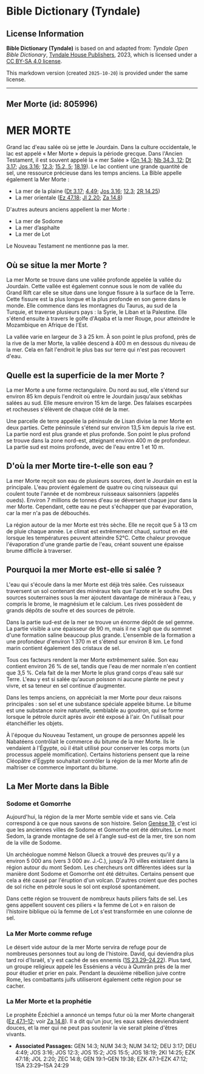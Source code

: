 # Bible Dictionary (Tyndale)

## License Information

**Bible Dictionary (Tyndale)** is based on and adapted from: _Tyndale Open Bible Dictionary_, [Tyndale House Publishers](https://tyndaleopenresources.com/), 2023, which is licensed under a [CC BY-SA 4.0 license](https://creativecommons.org/licenses/by-sa/4.0/legalcode.en).

This markdown version (created `2025-10-20`) is provided under the same license.



--------------------------------

## Mer Morte (id: 805996)

MER MORTE
=========

Grand lac d'eau salée où se jette le Jourdain. Dans la culture occidentale, le lac est appelé « Mer Morte » depuis la période grecque. Dans l'Ancien Testament, il est souvent appelé la « mer Salée » ([Gn 14\.3](https://ref.ly/Gen14:3); [Nb 34\.3, 12](https://ref.ly/Num34:3,Num34:12); [Dt 3\.17](https://ref.ly/Deut3:17); [Jos 3\.16](https://ref.ly/Josh3:16); [12\.3](https://ref.ly/Josh12:3); [15\.2, 5](https://ref.ly/Josh15:2,Josh15:5); [18\.19](https://ref.ly/Josh18:19)). Le lac contient une grande quantité de sel, une ressource précieuse dans les temps anciens. La Bible appelle également la Mer Morte :

* La mer de la plaine ([Dt 3\.17](https://ref.ly/Deut3:17); [4\.49](https://ref.ly/Deut4:49); [Jos 3\.16](https://ref.ly/Josh3:16); [12\.3](https://ref.ly/Josh12:3); [2R 14\.25](https://ref.ly/2Kgs14:25))
* La mer orientale ([Ez 47\.18](https://ref.ly/Ezek47:18); [Jl 2\.20](https://ref.ly/Joel2:20); [Za 14\.8](https://ref.ly/Zech14:8))

D'autres auteurs anciens appellent la mer Morte :

* La mer de Sodome
* La mer d’asphalte
* La mer de Lot

Le Nouveau Testament ne mentionne pas la mer.

Où se situe la mer Morte ?
--------------------------

La mer Morte se trouve dans une vallée profonde appelée la vallée du Jourdain. Cette vallée est également connue sous le nom de vallée du Grand Rift car elle se situe dans une longue fissure à la surface de la Terre. Cette fissure est la plus longue et la plus profonde en son genre dans le monde. Elle commence dans les montagnes du Taurus, au sud de la Turquie, et traverse plusieurs pays : la Syrie, le Liban et la Palestine. Elle s'étend ensuite à travers le golfe d'Aqaba et la mer Rouge, pour atteindre le Mozambique en Afrique de l'Est.

La vallée varie en largeur de 3 à 25 km. À son point le plus profond, près de la rive de la mer Morte, la vallée descend à 400 m en dessous du niveau de la mer. Cela en fait l'endroit le plus bas sur terre qui n'est pas recouvert d'eau.

Quelle est la superficie de la mer Morte ?
------------------------------------------

La mer Morte a une forme rectangulaire. Du nord au sud, elle s'étend sur environ 85 km depuis l'endroit où entre le Jourdain jusqu'aux sebkhas salées au sud. Elle mesure environ 15 km de large. Des falaises escarpées et rocheuses s'élèvent de chaque côté de la mer.

Une parcelle de terre appelée la péninsule de Lisan divise la mer Morte en deux parties. Cette péninsule s'étend sur environ 13,5 km depuis la rive est. La partie nord est plus grande et plus profonde. Son point le plus profond se trouve dans la zone nord\-est, atteignant environ 400 m de profondeur. La partie sud est moins profonde, avec de l'eau entre 1 et 10 m.

D'où la mer Morte tire\-t\-elle son eau ?
-----------------------------------------

La mer Morte reçoit son eau de plusieurs sources, dont le Jourdain en est la principale. L'eau provient également de quatre ou cinq ruisseaux qui coulent toute l'année et de nombreux ruisseaux saisonniers (appelés oueds). Environ 7 millions de tonnes d'eau se déversent chaque jour dans la mer Morte. Cependant, cette eau ne peut s'échapper que par évaporation, car la mer n'a pas de débouchés.

La région autour de la mer Morte est très sèche. Elle ne reçoit que 5 à 13 cm de pluie chaque année. Le climat est extrêmement chaud, surtout en été lorsque les températures peuvent atteindre 52°C. Cette chaleur provoque l'évaporation d'une grande partie de l'eau, créant souvent une épaisse brume difficile à traverser.

Pourquoi la mer Morte est\-elle si salée ?
------------------------------------------

L'eau qui s'écoule dans la mer Morte est déjà très salée. Ces ruisseaux traversent un sol contenant des minéraux tels que l'azote et le soufre. Des sources souterraines sous la mer ajoutent davantage de minéraux à l'eau, y compris le brome, le magnésium et le calcium. Les rives possèdent de grands dépôts de soufre et des sources de pétrole.

Dans la partie sud\-est de la mer se trouve un énorme dépôt de sel gemme. La partie visible a une épaisseur de 90 m, mais il ne s'agit que du sommet d'une formation saline beaucoup plus grande. L'ensemble de la formation a une profondeur d'environ 1 370 m et s'étend sur environ 8 km. Le fond marin contient également des cristaux de sel.

Tous ces facteurs rendent la mer Morte extrêmement salée. Son eau contient environ 26 % de sel, tandis que l'eau de mer normale n'en contient que 3,5 %. Cela fait de la mer Morte le plus grand corps d'eau salé sur Terre. L'eau y est si salée qu'aucun poisson ni aucune plante ne peut y vivre, et sa teneur en sel continue d'augmenter.

Dans les temps anciens, on appréciait la mer Morte pour deux raisons principales : son sel et une substance spéciale appelée bitume. Le bitume est une substance noire naturelle, semblable au goudron, qui se forme lorsque le pétrole durcit après avoir été exposé à l'air. On l'utilisait pour étanchéifier les objets.

À l'époque du Nouveau Testament, un groupe de personnes appelé les Nabatéens contrôlait le commerce du bitume de la mer Morte. Ils le vendaient à l'Égypte, où il était utilisé pour conserver les corps morts (un processus appelé momification). Certains historiens pensent que la reine Cléopâtre d'Égypte souhaitait contrôler la région de la mer Morte afin de maîtriser ce commerce important du bitume.

La Mer Morte dans la Bible
--------------------------

### Sodome et Gomorrhe

Aujourd'hui, la région de la mer Morte semble vide et sans vie. Cela correspond à ce que nous savons de son histoire. Selon [Genèse 19](https://ref.ly/Gen19:1-Gen19:38), c'est ici que les anciennes villes de Sodome et Gomorrhe ont été détruites. Le mont Sedom, la grande montagne de sel à l'angle sud\-est de la mer, tire son nom de la ville de Sodome.

Un archéologue nommé Nelson Glueck a trouvé des preuves qu'il y a environ 5 000 ans (vers 3 000 av. J.‑C.), jusqu'à 70 villes existaient dans la région autour du mont Sedom. Les chercheurs ont différentes idées sur la manière dont Sodome et Gomorrhe ont été détruites. Certains pensent que cela a été causé par l'éruption d'un volcan. D'autres croient que des poches de sol riche en pétrole sous le sol ont explosé spontanément.

Dans cette région se trouvent de nombreux hauts piliers faits de sel. Les gens appellent souvent ces piliers « la femme de Lot » en raison de l'histoire biblique où la femme de Lot s'est transformée en une colonne de sel.

### La Mer Morte comme refuge

Le désert vide autour de la mer Morte servira de refuge pour de nombreuses personnes tout au long de l'histoire. David, qui deviendra plus tard roi d'Israël, s'y est caché de ses ennemis ([1S 23\.29–24\.22](https://ref.ly/1Sam23:29-1Sam24:29)). Plus tard, un groupe religieux appelé les Esséniens a vécu à Qumrân près de la mer pour étudier et prier en paix. Pendant la deuxième rébellion juive contre Rome, les combattants juifs utiliseront également cette région pour se cacher.

### La Mer Morte et la prophétie

Le prophète Ézéchiel a annoncé un temps futur où la mer Morte changerait ([Ez 47\.1–12](https://ref.ly/Ezek47:1-Ezek47:12); voir [Za 14\.8](https://ref.ly/Zech14:8)). Il a dit qu'un jour, les eaux salées deviendraient douces, et la mer qui ne peut pas soutenir la vie serait pleine d'êtres vivants.

* **Associated Passages:** GEN 14:3; NUM 34:3; NUM 34:12; DEU 3:17; DEU 4:49; JOS 3:16; JOS 12:3; JOS 15:2; JOS 15:5; JOS 18:19; 2KI 14:25; EZK 47:18; JOL 2:20; ZEC 14:8; GEN 19:1–GEN 19:38; EZK 47:1–EZK 47:12; 1SA 23:29–1SA 24:29

